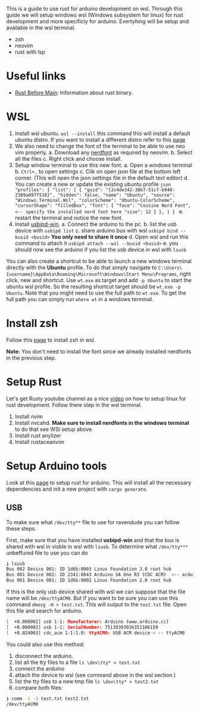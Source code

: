 This is a guide to use rust for arduino development on wsl.  Through this guide we will setup windows wsl (Windows subsystem for linux) for rust development and more specificly for arduino.  Evertyhing will be setup and available in the wsl terminal.

* zsh
* neovim
* rust with lsp


# Useful links

* [Rust Before Main](https://youtu.be/q8irLfXwaFM):  Information about rust binary. 


# WSL

1. Install wsl ubuntu.  `wsl --install` this command this will install a default ubuntu distro.  If you want to install a different distro refer to this [page](https://learn.microsoft.com/en-us/windows/wsl/install) 
2. We also need to change the font of the terminal to be able to use neo vim properly.
    a. Download any [nerdfont](https://www.nerdfonts.com) as required by neovim.
    b. Select all the files
    c. Right click and choose install.
3. Setup window terminal to use this new font.
    a. Open a windows terminal
    b. `Ctrl+,` to open settings
    c. Clik on open json file at the bottom left corner. (This will open the json settings file in the default text editor)
    d. You can create a new or update the existing ubuntu profile
        ```json
            "profiles":
            {
                "list": [
                    {
                        "guid": "{2c4de342-38b7-51cf-b940-2309a097f518}",
                        "hidden": false,
                        "name": "Ubuntu",
                        "source": "Windows.Terminal.Wsl",
                        "colorScheme": "Ubuntu-ColorScheme",  
                        "cursorShape": "filledBox",
                        "font": {
                            "face": "Cousine Nerd Font",  <-- specify the installed nerd font here
                            "size": 12
                        }
                    },
                ]
            }
        ```
    e. restart the terminal and notice the new font.
4. Install [usbipd-win](https://learn.microsoft.com/en-us/windows/wsl/connect-usb).
    a. Connect the arduino to the pc.
    b. list the usb device with `usbipd list`
    c. share arduino bus with wsl `usbipd bind --busid <busid>`  **You only need to share it once**
    d. Open wsl and run this command to attach it `usbipd attach --wsl --busid <busid>`
    e. you should now see the arduino if you list the usb device in wsl with `lsusb`

You can also create a shortcut to be able to launch a new windows terminal directly with the **Ubuntu** profile. To do that simply navigate to `C:\Users\{username}\AppData\Roaming\Microsoft\Windows\Start Menu\Programs`, right click, new and shortcut. Use `wt.exe` as target and add `-p Ubuntu` to start the ubuntu wsl profile.  So the resulting shortcut target should be `wt.exe -p Ubuntu`.  Note that you might need to use the full path to `wt.exe`.  To get the full path you can simply run `where wt` in a windows terminal.

# Install zsh

Follow this [page](https://dev.to/equiman/zsh-on-windows-with-wsl-1jck) to install zsh in wsl.  

**Note:** You don't need to install the font since we already installed nerdfonts in the previous step.


# Setup Rust

Let's get Rusty youtube channel as a nice [video](https://youtu.be/E2mKJ73M9pg) on how to setup linux for rust development.  Follow there step in the wsl terminal.


1. Install nvim
2. Install nvcahd. **Make sure to install nerdfonts in the windows terminal** to do that see WSl setup above.
3. Install rust anylizer
4. Install rustaceanvim


# Setup Arduino tools

Look at this [page](https://blog.logrocket.com/complete-guide-running-rust-arduino/) to setup rust for arduino.  This will install all the necessary dependencies and init a new project with `cargo generate`.

## USB

To make sure what `/dev/tty**` file to use for ravendude you can follow these steps.

First, make sure that you have installed **usbipd-win** and that the bus is shared with wsl in visble in wsl with `lsusb`.  To determine what `/dev/tty***` unbeffured file to use you can do 

```bash
❯ lsusb
Bus 002 Device 001: ID 1d6b:0003 Linux Foundation 3.0 root hub
Bus 001 Device 002: ID 2341:0043 Arduino SA Uno R3 (CDC ACM)  <-- arduino device.  this is a acm so looking for ttyACM* file
Bus 001 Device 001: ID 1d6b:0002 Linux Foundation 2.0 root hub
```

If this is the only usb device shared with wsl we can suppose that the file name will be `/dev/ttyACM0`.   But if you want to be sure you can use this command `dmesg -H > test.txt`.  This will output to the `test.txt` file.  Open this file and search for arduino.
```bash
[  +0.000002] usb 1-1: Manufacturer: Arduino (www.arduino.cc)
[  +0.000002] usb 1-1: SerialNumber: 75130303036351106150
[  +0.024063] cdc_acm 1-1:1.0: ttyACM0: USB ACM device < -- ttyACM0
```

You could also use this method:
1. disconnect the arduino.
2. list all the tty files to a file `ls \dev\tty* > test.txt`
3. connect the arduino 
4. attach the device to wsl (see command above in the wsl section.)
5. list the tty files to a new tmp file `ls \dev\tty* > test2.txt`
6. compare both files:
```bash
❯ comm -1 -3 test.txt test2.txt
/dev/ttyACM0

```

